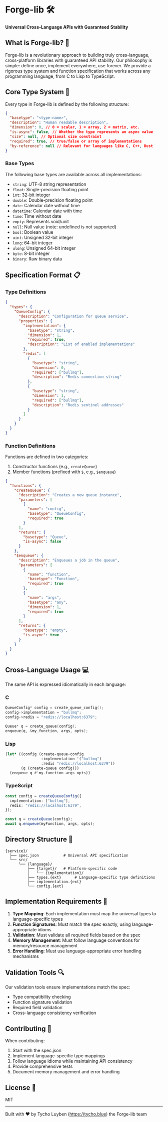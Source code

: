 # Forge-lib 🛠️

**Universal Cross-Language APIs with Guaranteed Stability**

## What is Forge-lib? 🤔

Forge-lib is a revolutionary approach to building truly cross-language, cross-platform libraries with guaranteed API stability. Our philosophy is simple: define once, implement everywhere, use forever. We provide a rigorous type system and function specification that works across any programming language, from C to Lisp to TypeScript.

## Core Type System 🎯

Every type in Forge-lib is defined by the following structure:

```json
{
  "basetype": "<type-name>",
  "description": "Human readable description",
  "dimension": 0, // 0 = scalar, 1 = array, 2 = matrix, etc.
  "is-async": false, // Whether the type represents an async value
  "size": null, // Optional size constraint
  "required": true, // true/false or array of implementations
  "by-reference": null // Relevant for languages like C, C++, Rust
}
```

### Base Types

The following base types are available across all implementations:

- `string`: UTF-8 string representation
- `float`: Single-precision floating point
- `int`: 32-bit integer
- `double`: Double-precision floating point
- `date`: Calendar date without time
- `datetime`: Calendar date with time
- `time`: Time without date
- `empty`: Represents void/unit
- `null`: Null value (note: undefined is not supported)
- `bool`: Boolean value
- `uint`: Unsigned 32-bit integer
- `long`: 64-bit integer
- `ulong`: Unsigned 64-bit integer
- `byte`: 8-bit integer
- `binary`: Raw binary data

## Specification Format 📋

### Type Definitions

```json
{
  "types": {
    "QueueConfig": {
      "description": "Configuration for queue service",
      "properties": {
        "implementation": {
          "basetype": "string",
          "dimension": 1,
          "required": true,
          "description": "List of enabled implementations"
        },
        "redis": [
          {
            "basetype": "string",
            "dimension": 0,
            "required": ["bullmq"],
            "description": "Redis connection string"
          },
          {
            "basetype": "string",
            "dimension": 1,
            "required": ["bullmq"],
            "description": "Redis sentinel addresses"
          }
        ]
      }
    }
  }
}
```

### Function Definitions

Functions are defined in two categories:

1. Constructor functions (e.g., `createQueue`)
2. Member functions (prefixed with `$`, e.g., `$enqueue`)

```json
{
  "functions": {
    "createQueue": {
      "description": "Creates a new queue instance",
      "parameters": [
        {
          "name": "config",
          "basetype": "QueueConfig",
          "required": true
        }
      ],
      "returns": {
        "basetype": "Queue",
        "is-async": false
      }
    },
    "$enqueue": {
      "description": "Enqueues a job in the queue",
      "parameters": [
        {
          "name": "function",
          "basetype": "Function",
          "required": true
        },
        {
          "name": "args",
          "basetype": "any",
          "dimension": 1,
          "required": true
        }
      ],
      "returns": {
        "basetype": "empty",
        "is-async": true
      }
    }
  }
}
```

## Cross-Language Usage 💻

The same API is expressed idiomatically in each language:

### C

```c
QueueConfig* config = create_queue_config();
config->implementation = "bullmq";
config->redis = "redis://localhost:6379";

Queue* q = create_queue(config);
enqueue(q, &my_function, args, opts);
```

### Lisp

```lisp
(let* ((config (create-queue-config
                :implementation '("bullmq")
                :redis "redis://localhost:6379"))
       (q (create-queue config)))
  (enqueue q #'my-function args opts))
```

### TypeScript

```typescript
const config = createQueueConfig({
  implementation: ["bullmq"],
  redis: "redis://localhost:6379",
});

const q = createQueue(config);
await q.enqueue(myFunction, args, opts);
```

## Directory Structure 📁

```
{service}/
  ├── spec.json           # Universal API specification
  └── src/
      └── {language}/
          ├── {target}/   # Platform-specific code
          │   └── {implementation}/
          ├── types.{ext}      # Language-specific type definitions
          ├── implementation.{ext}
          └── config.{ext}
```

## Implementation Requirements 📝

1. **Type Mapping**: Each implementation must map the universal types to language-specific types
2. **Function Signatures**: Must match the spec exactly, using language-appropriate idioms
3. **Validation**: Must validate all required fields based on the spec
4. **Memory Management**: Must follow language conventions for memory/resource management
5. **Error Handling**: Must use language-appropriate error handling mechanisms

## Validation Tools 🔍

Our validation tools ensure implementations match the spec:

- Type compatibility checking
- Function signature validation
- Required field validation
- Cross-language consistency verification

## Contributing 🤝

When contributing:

1. Start with the spec.json
2. Implement language-specific type mappings
3. Follow language idioms while maintaining API consistency
4. Provide comprehensive tests
5. Document memory management and error handling

## License 📄

MIT

---

Built with ❤️ by Tycho Luyben (https://tycho.blue) the Forge-lib team
